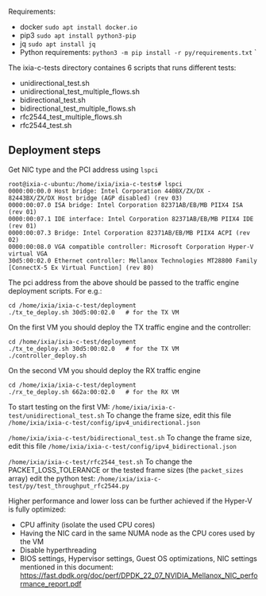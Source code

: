 Requirements:
- docker `sudo apt install docker.io`    
- pip3   `sudo apt install python3-pip`    
- jq     `sudo apt install jq`
- Python requirements: `python3 -m pip install -r py/requirements.txt`
` 

The ixia-c-tests directory containes 6 scripts that runs different tests:
- unidirectional_test.sh
- unidirectional_test_multiple_flows.sh
- bidirectional_test.sh
- bidirectional_test_multiple_flows.sh
- rfc2544_test_multiple_flows.sh
- rfc2544_test.sh

## Deployment steps     

Get NIC type and the PCI address using `lspci`
```
root@ixia-c-ubuntu:/home/ixia/ixia-c-tests# lspci
0000:00:00.0 Host bridge: Intel Corporation 440BX/ZX/DX - 82443BX/ZX/DX Host bridge (AGP disabled) (rev 03)
0000:00:07.0 ISA bridge: Intel Corporation 82371AB/EB/MB PIIX4 ISA (rev 01)
0000:00:07.1 IDE interface: Intel Corporation 82371AB/EB/MB PIIX4 IDE (rev 01)
0000:00:07.3 Bridge: Intel Corporation 82371AB/EB/MB PIIX4 ACPI (rev 02)
0000:00:08.0 VGA compatible controller: Microsoft Corporation Hyper-V virtual VGA
30d5:00:02.0 Ethernet controller: Mellanox Technologies MT28800 Family [ConnectX-5 Ex Virtual Function] (rev 80)
```

The pci address from the above should be passed to the traffic engine deployment scripts.
For e.g.:
```
cd /home/ixia/ixia-c-test/deployment
./tx_te_deploy.sh 30d5:00:02.0   # for the TX VM
```

On the first VM you should deploy the TX traffic engine and the controller:
```
cd /home/ixia/ixia-c-test/deployment
./tx_te_deploy.sh 30d5:00:02.0   # for the TX VM
./controller_deploy.sh
```

On the second VM you should deploy the RX traffic engine
```
cd /home/ixia/ixia-c-test/deployment
./rx_te_deploy.sh 662a:00:02.0   # for the RX VM
```

To start testing on the first VM:
`/home/ixia/ixia-c-test/unidirectional_test.sh`
To change the frame size, edit this file `/home/ixia/ixia-c-test/config/ipv4_unidirectional.json`

`/home/ixia/ixia-c-test/bidirectional_test.sh`
To change the frame size, edit this file `/home/ixia/ixia-c-test/config/ipv4_bidirectional.json`

`/home/ixia/ixia-c-test/rfc2544_test.sh`
To change the PACKET_LOSS_TOLERANCE or the tested frame sizes (the `packet_sizes` array) edit the python test: `/home/ixia/ixia-c-test/py/test_throughput_rfc2544.py`


Higher performance and lower loss can be further achieved if the Hyper-V is fully optimized:
- CPU affinity (isolate the used CPU cores)
- Having the NIC card in the same NUMA node as the CPU cores used by the VM
- Disable hyperthreading
- BIOS settings, Hypervisor settings, Guest OS optimizations, NIC settings mentioned in this document:
https://fast.dpdk.org/doc/perf/DPDK_22_07_NVIDIA_Mellanox_NIC_performance_report.pdf 



